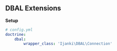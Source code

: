DBAL Extensions
---------------

**Setup**

```yml
# config.yml
doctrine:
    dbal:
        wrapper_class: 'Ijanki\DBAL\Connection'
```